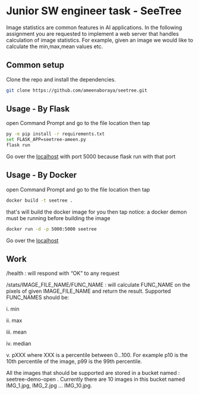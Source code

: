 # Junior SW engineer task - SeeTree
Image statistics are common features in AI applications.
In the following assignment you are requested to implement a web server that handles calculation of image statistics. For example, given an image we would like to calculate the min,max,mean values etc.

## Common setup
Clone the repo and install the dependencies.
```bash
git clone https://github.com/ameenaboraya/seetree.git
```
## Usage - By Flask

open Command Prompt and go to the file location then tap 
```bash
py -m pip install -r requirements.txt
set FLASK_APP=seetree-ameen.py
flask run
```
Go over the [localhost](https://127.0.0.0:5000) with port 5000 because flask run with that port

## Usage - By Docker

open Command Prompt and go to the file location then tap
```bash
docker build -t seetree .
```
that's will build the docker image for you then tap
notice: a docker demon must be running before building the image
```bash
docker run -d -p 5000:5000 seetree
```
Go over the [localhost](https://127.0.0.0:5000)


## Work

/health : will respond with “OK” to any request

/stats/IMAGE_FILE_NAME/FUNC_NAME : will calculate FUNC_NAME on the
pixels of given IMAGE_FILE_NAME and return the result.
Supported FUNC_NAMES should be:

i. min

ii. max

iii. mean

iv. median

v. pXXX where XXX is a percentile between 0...100. For example p10 is the
10th percentile of the image, p99 is the 99th percentile.

All the images that should be supported are stored in a bucket named :
seetree-demo-open .
Currently there are 10 images in this bucket named IMG_1.jpg, IMG_2.jpg …
IMG_10.jpg. 
